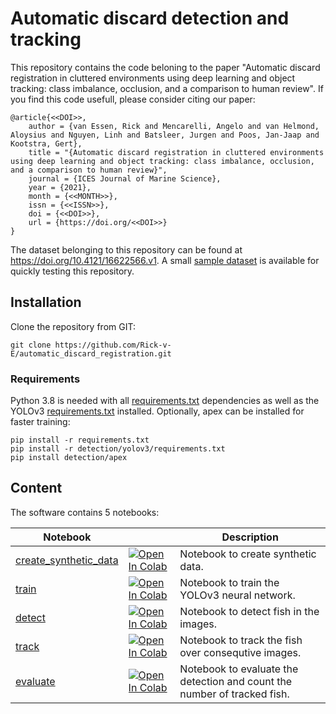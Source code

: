 # Automatic discard detection and tracking

This repository contains the code beloning to the paper "Automatic discard registration in cluttered environments using deep learning and object tracking: class imbalance, occlusion, and a comparison to human review". If you find this code usefull, please consider citing our paper:

```text
@article{<<DOI>>,
    author = {van Essen, Rick and Mencarelli, Angelo and van Helmond, Aloysius and Nguyen, Linh and Batsleer, Jurgen and Poos, Jan-Jaap and Kootstra, Gert},
    title = "{Automatic discard registration in cluttered environments using deep learning and object tracking: class imbalance, occlusion, and a comparison to human review}",
    journal = {ICES Journal of Marine Science},
    year = {2021},
    month = {<<MONTH>>},
    issn = {<<ISSN>>},
    doi = {<<DOI>>},
    url = {https://doi.org/<<DOI>>}
}
```

The dataset belonging to this repository can be found at https://doi.org/10.4121/16622566.v1. A small [sample dataset](https://drive.google.com/file/d/1TcyeeX0UjhWldbjhLkCRJIuktDNeAMJJ/view?usp=sharing) is available for quickly testing this repository.

## Installation
Clone the repository from GIT:

```commandline
git clone https://github.com/Rick-v-E/automatic_discard_registration.git
```

### Requirements
Python 3.8 is needed with all [requirements.txt](requirements.txt) dependencies as well as the YOLOv3 [requirements.txt](detection/yolov3/requirements.txt) installed. Optionally, apex can be installed for faster training:

```commandline
pip install -r requirements.txt
pip install -r detection/yolov3/requirements.txt
pip install detection/apex
```

## Content
The software contains 5 notebooks:

| Notebook                               |                         | Description                                                                          |
|----------------------------------------|-------------------------|--------------------------------------------------------------------------------------|
| [create_synthetic_data](create_synthetic_data.ipynb) | [![Open In Colab](https://colab.research.google.com/assets/colab-badge.svg)](https://colab.research.google.com/github/Rick-v-E/automatic_discard_registration/blob/master/create_synthetic_data.ipynb) | Notebook to create synthetic data. |
| [train](train.ipynb)                   | [![Open In Colab](https://colab.research.google.com/assets/colab-badge.svg)](https://colab.research.google.com/github/Rick-v-E/automatic_discard_registration/blob/master/train.ipynb) | Notebook to train the YOLOv3 neural network.                                         |
| [detect](detect.ipynb)                   | [![Open In Colab](https://colab.research.google.com/assets/colab-badge.svg)](https://colab.research.google.com/github/Rick-v-E/automatic_discard_registration/blob/master/detect.ipynb) | Notebook to detect fish in the images.                                         |
| [track](track.ipynb)                   | [![Open In Colab](https://colab.research.google.com/assets/colab-badge.svg)](https://colab.research.google.com/github/Rick-v-E/automatic_discard_registration/blob/master/track.ipynb) | Notebook to track the fish over consequtive images.    |
| [evaluate](evaluate.ipynb)             | [![Open In Colab](https://colab.research.google.com/assets/colab-badge.svg)](https://colab.research.google.com/github/Rick-v-E/automatic_discard_registration/blob/master/evaluate.ipynb) | Notebook to evaluate the detection and count the number of tracked fish.           |
